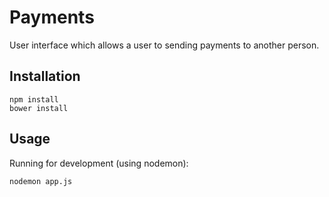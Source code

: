 # Payments

User interface which allows a user to sending payments to another person.  

## Installation

```
npm install
bower install
```

## Usage

Running for development (using nodemon):
```
nodemon app.js
```

